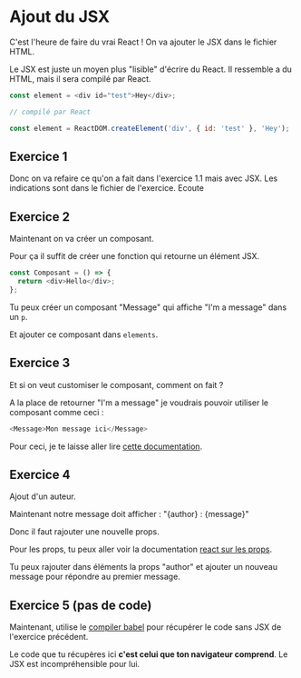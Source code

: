 # Ajout du JSX

C'est l'heure de faire du vrai React ! On va ajouter le JSX dans le fichier HTML.

Le JSX est juste un moyen plus "lisible" d'écrire du React. Il ressemble
a du HTML, mais il sera compilé par React.

```js
const element = <div id="test">Hey</div>;

// compilé par React

const element = ReactDOM.createElement('div', { id: 'test' }, 'Hey');
```

## Exercice 1

Donc on va refaire ce qu'on a fait dans l'exercice 1.1 mais avec JSX.
Les indications sont dans le fichier de l'exercice. Ecoute 

## Exercice 2

Maintenant on va créer un composant.

Pour ça il suffit de créer une fonction qui retourne un élément JSX.

```js
const Composant = () => {
  return <div>Hello</div>;
};
```

Tu peux créer un composant "Message" qui affiche "I'm a message" dans un `p`.

Et ajouter ce composant dans `elements`.

## Exercice 3

Et si on veut customiser le composant, comment on fait ?

A la place de retourner "I'm a message" je voudrais pouvoir utiliser le composant
comme ceci :

```js
<Message>Mon message ici</Message>
```

Pour ceci, je te laisse aller lire [cette documentation](https://fr.reactjs.org/docs/glossary.html#propschildren).

## Exercice 4

Ajout d'un auteur.

Maintenant notre message doit afficher : "{author} : {message}"

Donc il faut rajouter une nouvelle props.

Pour les props, tu peux aller voir la documentation [react sur les props](https://fr.reactjs.org/docs/glossary.html#propschildren).

Tu peux rajouter dans éléments la props "author" et ajouter un nouveau message pour répondre au premier message.

## Exercice 5 (pas de code)

Maintenant, utilise le [compiler babel](https://babeljs.io/repl/) pour récupérer
le code sans JSX de l'exercice précédent.

Le code que tu récupères ici **c'est celui que ton navigateur comprend**. Le JSX est
incompréhensible pour lui.
